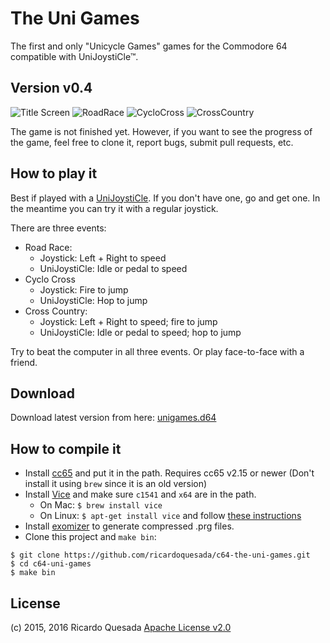 # The Uni Games

The first and only "Unicycle Games" games for the Commodore 64 compatible with UniJoystiCle™.

## Version v0.4

![Title Screen](https://lh3.googleusercontent.com/DGYpbpzcSPE_4_kDfWi8_IoNdqwQNdI2cjBjxG_XHJsPkubiWrqjENliPjD8s1t3xZuE8trRVv480w=w384-h272-no)
![RoadRace](https://lh3.googleusercontent.com/-8hNjbAZFeQQ/V5ZT_lzJWEI/AAAAAAABe28/Vi5UdHVHvscV4jwW92_ne154eXWHQcatgCCo/s800/capture2.png)
![CycloCross](https://lh3.googleusercontent.com/-ce3uigCabI8/V5ZT_odzEcI/AAAAAAABe20/TXyhvXMrqZQb110Lb9xY76Ff5k1WFqHVwCCo/s800/capture3.png)
![CrossCountry](https://lh3.googleusercontent.com/-qYOFLfHu_Ac/V5ZU1lnd5-I/AAAAAAABe3A/LBW-xfCv_30HZhN5hlLnk1pRhRgafaBFQCCo/s800/capture5.png)

The game is not finished yet. However, if you want to see the progress of the game, feel free to clone it, report bugs, submit pull requests, etc.

## How to play it

Best if played with a [UniJoystiCle](https://retro.moe/unijoysticle).
If you don't have one, go and get one. In the meantime you can try it with a regular joystick.

There are three events:

* Road Race:
   * Joystick: Left + Right to speed
   * UniJoystiCle: Idle or pedal to speed
* Cyclo Cross
   * Joystick: Fire to jump
   * UniJoystiCle: Hop to jump
* Cross Country:
   * Joystick: Left + Right to speed; fire to jump
   * UniJoystiCle: Idle or pedal to speed; hop to jump

Try to beat the computer in all three events. Or play face-to-face with a friend.

## Download

Download latest version from here: [unigames.d64](https://github.com/ricardoquesada/c64-the-uni-games/raw/master/bin/unigames.d64)

## How to compile it

- Install [cc65](http://cc65.github.io/cc65/) and put it in the path. Requires cc65 v2.15 or newer (Don't install it using `brew` since it is an old version)
- Install [Vice](http://vice-emu.sourceforge.net/) and make sure `c1541` and `x64` are in the path.
    - On Mac: `$ brew install vice`
    - On Linux: `$ apt-get install vice` and follow [these instructions](http://iseborn.eu/wiki/index.php?title=Ubuntu/Install_and_set_up_VICE)
- Install [exomizer](http://hem.bredband.net/magli143/exo/) to generate compressed .prg files.
- Clone this project and `make bin`:

```
$ git clone https://github.com/ricardoquesada/c64-the-uni-games.git
$ cd c64-uni-games
$ make bin
```

## License

(c) 2015, 2016 Ricardo Quesada
[Apache License v2.0](LICENSE)
